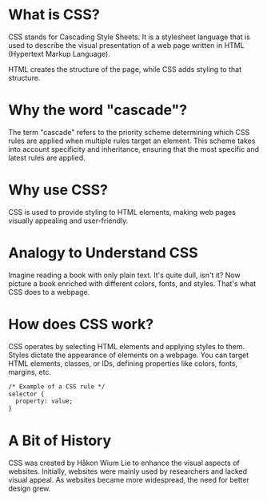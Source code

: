 # What is CSS?
CSS stands for Cascading Style Sheets. It is a stylesheet language that is used to describe the visual presentation of a web page written in HTML (Hypertext Markup Language).

HTML creates the structure of the page, while CSS adds styling to that structure. 

# Why the word "cascade"?
The term "cascade" refers to the priority scheme determining which CSS rules are applied when multiple rules target an element. This scheme takes into account specificity and inheritance, ensuring that the most specific and latest rules are applied.

# Why use CSS?
CSS is used to provide styling to HTML elements, making web pages visually appealing and user-friendly.


# Analogy to Understand CSS
Imagine reading a book with only plain text. It's quite dull, isn't it? Now picture a book enriched with different colors, fonts, and styles. That's what CSS does to a webpage.

# How does CSS work?
CSS operates by selecting HTML elements and applying styles to them. Styles dictate the appearance of elements on a webpage. You can target HTML elements, classes, or IDs, defining properties like colors, fonts, margins, etc.


  ```html
/* Example of a CSS rule */
selector {
    property: value;
}
```

# A Bit of History
CSS was created by Håkon Wium Lie to enhance the visual aspects of websites. Initially, websites were mainly used by researchers and lacked visual appeal. As websites became more widespread, the need for better design grew.
